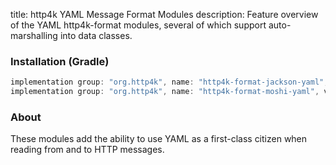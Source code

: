 title: http4k YAML Message Format Modules
description: Feature overview of the YAML http4k-format modules, several of which support auto-marshalling into data classes.

### Installation (Gradle)

```groovy
implementation group: "org.http4k", name: "http4k-format-jackson-yaml", version: "4.17.7.0"
implementation group: "org.http4k", name: "http4k-format-moshi-yaml", version: "4.17.7.0"
```

### About
These modules add the ability to use YAML as a first-class citizen when reading from and to HTTP messages. 

[http4k]: https://http4k.org

